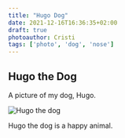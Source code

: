 ```yaml
---
title: "Hugo Dog"
date: 2021-12-16T16:36:35+02:00
draft: true
photoauthor: Cristi
tags: ['photo', 'dog', 'nose']
---
```


## Hugo the Dog

A picture of my dog, Hugo.

![Hugo the dog](/photos/hugo-the-dog.jpg)

Hugo the dog is a happy animal.
